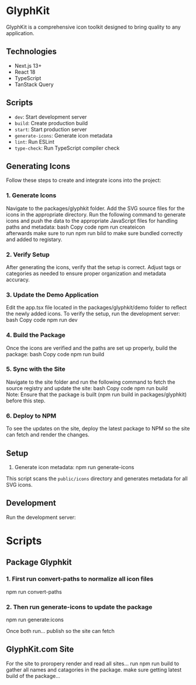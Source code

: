 # GlyphKit

GlyphKit is a comprehensive icon toolkit designed to bring quality to any application.

## Technologies

- Next.js 13+
- React 18
- TypeScript
- TanStack Query


## Scripts

- `dev`: Start development server
- `build`: Create production build
- `start`: Start production server
- `generate-icons`: Generate icon metadata
- `lint`: Run ESLint
- `type-check`: Run TypeScript compiler check




## Generating Icons
Follow these steps to create and integrate icons into the project:

### 1. Generate Icons
Navigate to the packages/glyphkit folder.
Add the SVG source files for the icons in the appropriate directory.
Run the following command to generate icons and push the data to the appropriate JavaScript files for handling paths and metadata:
bash
Copy code
npm run createicon  
afterwards make sure to run npm run bild to make sure bundled correctly and added to registary.

### 2. Verify Setup
After generating the icons, verify that the setup is correct.
Adjust tags or categories as needed to ensure proper organization and metadata accuracy.

### 3. Update the Demo Application
Edit the app.tsx file located in the packages/glyphkit/demo folder to reflect the newly added icons.
To verify the setup, run the development server:
bash
Copy code
npm run dev  

### 4. Build the Package
Once the icons are verified and the paths are set up properly, build the package:
bash
Copy code
npm run build  

### 5. Sync with the Site
Navigate to the site folder and run the following command to fetch the source registry and update the site:
bash
Copy code
npm run build  
Note: Ensure that the package is built (npm run build in packages/glyphkit) before this step.

### 6. Deploy to NPM
To see the updates on the site, deploy the latest package to NPM so the site can fetch and render the changes.




## Setup

1. Generate icon metadata:
npm run generate-icons

This script scans the `public/icons` directory and generates metadata for all SVG icons.

## Development

Run the development server:



# Scripts
## Package Glyphkit 
### 1. First run convert-paths to normalize all icon files
npm run convert-paths

### 2. Then run generate-icons to update the package
npm run generate:icons

Once both run... publish so the site can fetch

## GlyphKit.com Site 
For the site to proropery render and read all sites... run npm run build to gather all names and catagories in the package.
make sure getting latest build of the package...
